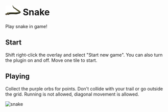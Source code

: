 # ![Snake](icon.png) Snake
Play snake in game!

## Start
Shift right-click the overlay and select "Start new game". You can also turn the plugin on and off. Move one tile to start.

## Playing
Collect the purple orbs for points. Don't collide with your trail or go outside the grid. Running is not allowed, diagonal movement is allowed.

![snake](https://user-images.githubusercontent.com/63048736/154091535-ce9c53c5-b95a-411e-b7f7-10a8dbf55fa7.gif)
